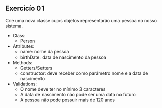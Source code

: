 ## Exercicío 01
Crie uma nova classe cujos objetos representarão uma pessoa no nosso sistema.

- Class:
  - Person
- Attributes: 
  - name: nome da pessoa
  - birthDate: data de nascimento da pessoa
- Methods:
  - Getters/Setters
  - constructor: deve receber como parâmetro nome e a data de nascimento
- Validations:
  - O nome deve ter no mínimo 3 caracteres
  - A data de nascimento não pode ser uma data no futuro
  - A pessoa não pode possuir mais de 120 anos
